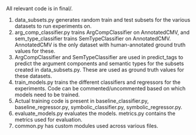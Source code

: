 All relevant code is in final/.

1. data_subsets.py generates random train and test subsets for the various datasets to run experiments on. 
2. arg_comp_classifier.py trains ArgCompClassifier on AnnotatedCMV, and sem_type_classifier trains SemTypeClassifier on AnnotatedCMV. AnnotatedCMV is the only dataset with human-annotated ground truth values for these. 
3. ArgCompClassifier and SemTypeClassifier are used in predict_tags to predict the argument components and semantic types for the subsets created in data_subsets.py. These are used as ground truth values for these datasets. 
4. train_models.py trains the different classifiers and regressors for the experiments. Code can be commented/uncommented based on which models need to be trained. 
5. Actual training code is present in baseline_classifier.py, baseline_regressor.py, symbolic_classifier.py, symbolic_regressor.py.
6. evaluate_models.py evaluates the models. metrics.py contains the metrics used for evaluation. 
7. common.py has custom modules used across various files. 